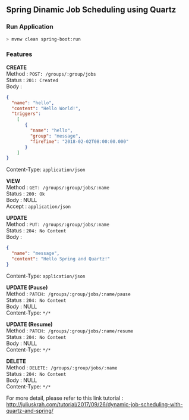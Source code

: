 ## Spring Dinamic Job Scheduling using Quartz
  
###  Run Application
```bash
> mvnw clean spring-boot:run
```

### Features
**CREATE**  
Method      : `POST: /groups/:group/jobs`  
Status      : `201: Created`  
Body        :
```json
{
  "name": "hello",
  "content": "Hello World!",
  "triggers":
    [
       {
         "name": "hello",
         "group": "message",
         "fireTime": "2018-02-02T08:00:00.000"
       }
    ]
}
```
Content-Type: `application/json`

**VIEW**  
Method      : `GET: /groups/:group/jobs/:name`  
Status      : `200: Ok`  
Body        : NULL  
Accept      : `application/json`

**UPDATE**  
Method      : `PUT: /groups/:group/jobs/:name`  
Status      : `204: No Content`  
Body        :
```json
{
  "name": "message",
  "content": "Hello Spring and Quartz!"
}
```
Content-Type: `application/json`

**UPDATE (Pause)**  
Method      : `PATCH: /groups/:group/jobs/:name/pause`  
Status      : `204: No Content`  
Body        : NULL  
Content-Type: `*/*`

**UPDATE (Resume)**  
Method      : `PATCH: /groups/:group/jobs/:name/resume`  
Status      : `204: No Content`  
Body        : NULL  
Content-Type: `*/*`

**DELETE**  
Method      : `DELETE: /groups/:group/jobs/:name`  
Status      : `204: No Content`  
Body        : NULL  
Content-Type: `*/*`

For more detail, please refer to this link tutorial : http://juliuskrah.com/tutorial/2017/09/26/dynamic-job-scheduling-with-quartz-and-spring/ 